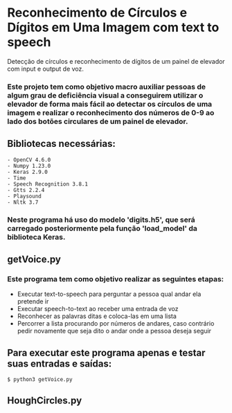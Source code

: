 # Reconhecimento de Círculos e Dígitos em Uma Imagem com text to speech
Detecção de círculos e reconhecimento de dígitos de um painel de elevador com input e output de voz.

### Este projeto tem como objetivo macro auxiliar pessoas de algum grau de deficiência visual a conseguirem utilizar o elevador de forma mais fácil ao detectar os círculos de uma imagem e realizar o reconhecimento dos números de 0-9 ao lado dos botões circulares de um painel de elevador.

## Bibliotecas necessárias:
	- OpenCV 4.6.0
    - Numpy 1.23.0
    - Keras 2.9.0
    - Time
    - Speech Recognition 3.8.1
    - Gtts 2.2.4
    - Playsound
    - Nltk 3.7
    
### Neste programa há uso do modelo 'digits.h5', que será carregado posteriormente pela função 'load_model' da biblioteca Keras.

## getVoice.py
### Este programa tem como objetivo realizar as seguintes etapas:
  - Executar text-to-speech para perguntar a pessoa qual andar ela pretende ir
  - Executar speech-to-text ao receber uma entrada de voz
  - Reconhecer as palavras ditas e coloca-las em uma lista
  - Percorrer a lista procurando por números de andares, caso contrário pedir novamente que seja dito o andar onde a pessoa deseja seguir
## Para executar este programa apenas e testar suas entradas e saídas:
	$ python3 getVoice.py

## HoughCircles.py
